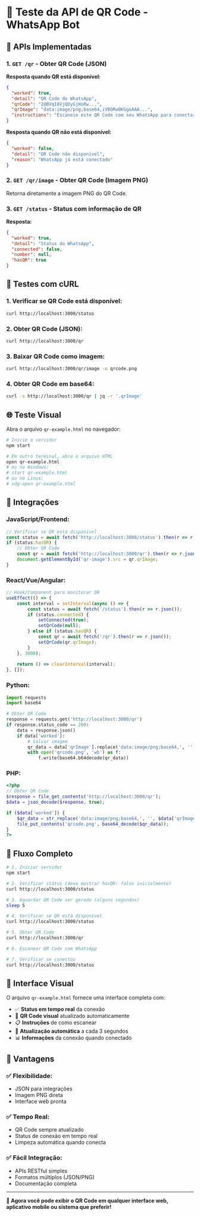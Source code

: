 # 📱 Teste da API de QR Code - WhatsApp Bot

## 🎯 APIs Implementadas

### 1. `GET /qr` - Obter QR Code (JSON)

**Resposta quando QR está disponível:**
```json
{
  "worked": true,
  "detail": "QR Code do WhatsApp",
  "qrCode": "2@BVqI8VjQDyGjHoRw...",
  "qrImage": "data:image/png;base64,iVBORw0KGgoAAA...",
  "instructions": "Escaneie este QR Code com seu WhatsApp para conectar"
}
```

**Resposta quando QR não está disponível:**
```json
{
  "worked": false,
  "detail": "QR Code não disponível",
  "reason": "WhatsApp já está conectado"
}
```

### 2. `GET /qr/image` - Obter QR Code (Imagem PNG)

Retorna diretamente a imagem PNG do QR Code.

### 3. `GET /status` - Status com informação de QR

**Resposta:**
```json
{
  "worked": true,
  "detail": "Status do WhatsApp",
  "connected": false,
  "number": null,
  "hasQR": true
}
```

## 🧪 Testes com cURL

### 1. Verificar se QR Code está disponível:
```bash
curl http://localhost:3000/status
```

### 2. Obter QR Code (JSON):
```bash
curl http://localhost:3000/qr
```

### 3. Baixar QR Code como imagem:
```bash
curl http://localhost:3000/qr/image -o qrcode.png
```

### 4. Obter QR Code em base64:
```bash
curl -s http://localhost:3000/qr | jq -r '.qrImage'
```

## 🌐 Teste Visual

Abra o arquivo `qr-example.html` no navegador:

```bash
# Inicie o servidor
npm start

# Em outro terminal, abra o arquivo HTML
open qr-example.html
# ou no Windows:
# start qr-example.html
# ou no Linux:
# xdg-open qr-example.html
```

## 📱 Integrações

### JavaScript/Frontend:
```javascript
// Verificar se QR está disponível
const status = await fetch('http://localhost:3000/status').then(r => r.json());
if (status.hasQR) {
    // Obter QR Code
    const qr = await fetch('http://localhost:3000/qr').then(r => r.json());
    document.getElementById('qr-image').src = qr.qrImage;
}
```

### React/Vue/Angular:
```javascript
// Hook/Component para monitorar QR
useEffect(() => {
    const interval = setInterval(async () => {
        const status = await fetch('/status').then(r => r.json());
        if (status.connected) {
            setConnected(true);
            setQrCode(null);
        } else if (status.hasQR) {
            const qr = await fetch('/qr').then(r => r.json());
            setQrCode(qr.qrImage);
        }
    }, 3000);
    
    return () => clearInterval(interval);
}, []);
```

### Python:
```python
import requests
import base64

# Obter QR Code
response = requests.get('http://localhost:3000/qr')
if response.status_code == 200:
    data = response.json()
    if data['worked']:
        # Salvar imagem
        qr_data = data['qrImage'].replace('data:image/png;base64,', '')
        with open('qrcode.png', 'wb') as f:
            f.write(base64.b64decode(qr_data))
```

### PHP:
```php
<?php
// Obter QR Code
$response = file_get_contents('http://localhost:3000/qr');
$data = json_decode($response, true);

if ($data['worked']) {
    $qr_data = str_replace('data:image/png;base64,', '', $data['qrImage']);
    file_put_contents('qrcode.png', base64_decode($qr_data));
}
?>
```

## 🔄 Fluxo Completo

```bash
# 1. Iniciar servidor
npm start

# 2. Verificar status (deve mostrar hasQR: false inicialmente)
curl http://localhost:3000/status

# 3. Aguardar QR Code ser gerado (alguns segundos)
sleep 5

# 4. Verificar se QR está disponível
curl http://localhost:3000/status

# 5. Obter QR Code
curl http://localhost:3000/qr

# 6. Escanear QR Code com WhatsApp

# 7. Verificar se conectou
curl http://localhost:3000/status
```

## 🎨 Interface Visual

O arquivo `qr-example.html` fornece uma interface completa com:

- ✅ **Status em tempo real** da conexão
- 📱 **QR Code visual** atualizado automaticamente  
- 📋 **Instruções** de como escanear
- 🔄 **Atualização automática** a cada 3 segundos
- 📊 **Informações** da conexão quando conectado

## 🚀 Vantagens

### ✅ **Flexibilidade:**
- JSON para integrações
- Imagem PNG direta
- Interface web pronta

### ✅ **Tempo Real:**
- QR Code sempre atualizado
- Status de conexão em tempo real
- Limpeza automática quando conecta

### ✅ **Fácil Integração:**
- APIs RESTful simples
- Formatos múltiplos (JSON/PNG)
- Documentação completa

---

**🎉 Agora você pode exibir o QR Code em qualquer interface web, aplicativo mobile ou sistema que preferir!**
